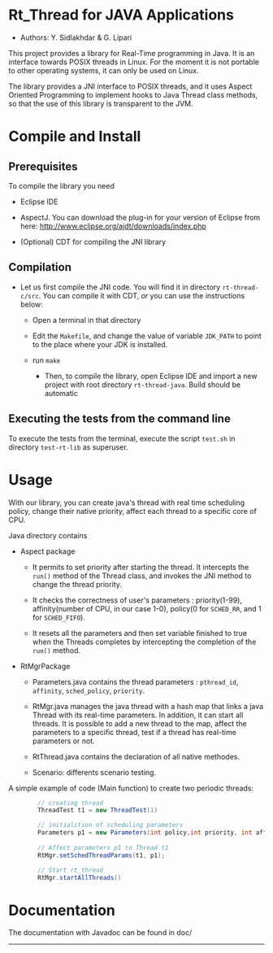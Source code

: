 # Rt_Thread for JAVA Applications

- Authors: Y. Sidlakhdar & G. Lipari

This project provides a library for Real-Time programming in Java. It
is an interface towards POSIX threads in Linux. For the moment it
is not portable to other operating systems, it can only be used on Linux.

The library provides a JNI interface to POSIX threads, and it uses
Aspect Oriented Programming to implement hooks to Java Thread class
methods, so that the use of this library is transparent to the JVM. 
	
# Compile and Install

## Prerequisites

To compile the library you need
- Eclipse IDE

- AspectJ. You can download the plug-in for your version of Eclipse from here:
http://www.eclipse.org/ajdt/downloads/index.php

- (Optional) CDT for compiling the JNI library 

## Compilation

* Let us first compile the JNI code. You will find it in directory
`rt-thread-c/src`. You can compile it with CDT, _or_ you can use
the instructions below:

	* Open a terminal in that directory

	* Edit the `Makefile`, and change the value of variable `JDK_PATH` to
	   point to the place where your JDK is installed.

	* run `make`
	
		* Then, to compile the library, open Eclipse IDE and import a new
		project with root directory `rt-thread-java`. Build should be automatic

## Executing the tests from the command line

To execute the tests from the terminal, execute the script `test.sh` in
directory `test-rt-lib` as superuser. 

# Usage

With our library, you can create java's thread with real time
scheduling policy, change their native priority, affect each thread to
a specific core of CPU.

Java directory contains

* Aspect package

 	* It permits to set priority after starting the thread. It intercepts
	the `run()` method of the Thread class, and invokes the JNI method
   	to change the thread priority.

	* It checks the correctness of user's parameters : priority(1-99),
	affinity(number of CPU, in our case 1-0), policy(0 for `SCHED_RR`,
   	and 1 for `SCHED_FIFO`).
	
	* It resets all the parameters and then set variable finished to true
   	when the Threads completes by intercepting the completion of the
   	`run()` method.

* RtMgrPackage

	* Parameters.java contains the thread parameters : `pthread_id`,
	`affinity`, `sched_policy`, `priority`.

	* RtMgr.java manages the java thread with a hash map that links a
	java Thread with its real-time parameters. In addition, it can start
	all threads.  It is possible to add a new thread to the map, affect
	the parameters to a specific thread, test if a thread has real-time
	parameters or not.

	* RtThread.java contains the declaration of all native methodes.

	* Scenario: differents scenario testing.


A simple example of code (Main function) to create two periodic threads:
```java
		// creating thread
		ThreadTest t1 = new ThreadTest(1)

		// initialition of scheduling parameters 	
		Parameters p1 = new Parameters(int policy,int priority, int affinity);
		
		// Affect parameters p1 to Thread t1
		RtMgr.setSchedThreadParams(t1, p1);

		// Start rt_thread
		RtMgr.startAllThreads()
```
# Documentation

   The documentation with Javadoc can be found in doc/


----

		
		    





 
